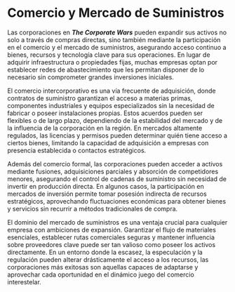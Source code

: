 # Comercio y Mercado de Suministros

Las corporaciones en _**The Corporate Wars**_ pueden expandir sus activos no solo a través de compras directas, sino también mediante la participación en el comercio y el mercado de suministros, asegurando acceso continuo a bienes, recursos y tecnología clave para sus operaciones. En lugar de adquirir infraestructura o propiedades fijas, muchas empresas optan por establecer redes de abastecimiento que les permitan disponer de lo necesario sin comprometer grandes inversiones iniciales.

El comercio intercorporativo es una vía frecuente de adquisición, donde contratos de suministro garantizan el acceso a materias primas, componentes industriales y equipos especializados sin la necesidad de fabricar o poseer instalaciones propias. Estos acuerdos pueden ser flexibles o de largo plazo, dependiendo de la estabilidad del mercado y de la influencia de la corporación en la región. En mercados altamente regulados, las licencias y permisos pueden determinar quién tiene acceso a ciertos bienes, limitando la capacidad de adquisición a empresas con presencia establecida o contactos estratégicos.

Además del comercio formal, las corporaciones pueden acceder a activos mediante fusiones, adquisiciones parciales y absorción de competidores menores, asegurando el control de cadenas de suministro sin necesidad de invertir en producción directa. En algunos casos, la participación en mercados de inversión permite tomar posesión indirecta de recursos estratégicos, aprovechando fluctuaciones económicas para obtener bienes y servicios sin recurrir a métodos tradicionales de compra.

El dominio del mercado de suministros es una ventaja crucial para cualquier empresa con ambiciones de expansión. Garantizar el flujo de materiales esenciales, establecer rutas comerciales seguras y mantener influencia sobre proveedores clave puede ser tan valioso como poseer los activos directamente. En un entorno donde la escasez, la especulación y la regulación pueden alterar drásticamente el acceso a los recursos, las corporaciones más exitosas son aquellas capaces de adaptarse y aprovechar cada oportunidad en el dinámico juego del comercio interestelar.
